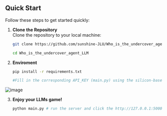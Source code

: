 ## Quick Start

Follow these steps to get started quickly:

1. **Clone the Repository**  
   Clone the repository to your local machine:
   ```bash
   git clone https://github.com/sunshine-JLU/Who_is_the_undercover_agent_LLM.git

   cd Who_is_the_undercover_agent_LLM

   
2. **Enviroment**  
   ```bash
   pip install -r requirements.txt

   #Fill in the corresponding API_KEY (main.py) using the silicon-based flow API_KEY(can be obtained through https://cloud.siliconflow.cn/account/ak)
![image](https://github.com/user-attachments/assets/3ed7bbfb-c33d-4d72-a09e-0c7d170d6a2f)


3. **Enjoy your LLMs game!**
   ```bash
   python main.py # run the server and click the http://127.0.0.1:5000 

   
